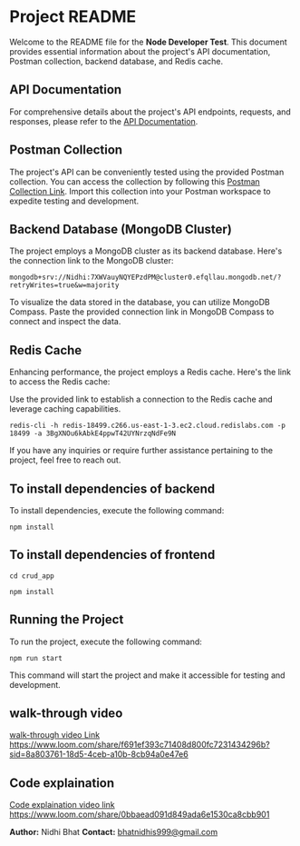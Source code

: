 # Project README

Welcome to the README file for the **Node Developer Test**. This document provides essential information about the project's API documentation, Postman collection, backend database, and Redis cache.

## API Documentation

For comprehensive details about the project's API endpoints, requests, and responses, please refer to the [API Documentation](https://documenter.getpostman.com/view/13222363/2s9XxyQYuR).

## Postman Collection

The project's API can be conveniently tested using the provided Postman collection. You can access the collection by following this [Postman Collection Link](https://lively-trinity-194672.postman.co/workspace/My-Workspace~03620632-d012-42ff-8026-969a2276b5b9/collection/13222363-b8448f72-fa15-4a11-87e4-a0210e271854?action=share&creator=13222363). Import this collection into your Postman workspace to expedite testing and development.

## Backend Database (MongoDB Cluster)

The project employs a MongoDB cluster as its backend database. Here's the connection link to the MongoDB cluster:
```plaintext
mongodb+srv://Nidhi:7XWVauyNQYEPzdPM@cluster0.efqllau.mongodb.net/?retryWrites=true&w=majority
```


To visualize the data stored in the database, you can utilize MongoDB Compass. Paste the provided connection link in MongoDB Compass to connect and inspect the data.

## Redis Cache

Enhancing performance, the project employs a Redis cache. Here's the link to access the Redis cache:


Use the provided link to establish a connection to the Redis cache and leverage caching capabilities.
```plaintext
redis-cli -h redis-18499.c266.us-east-1-3.ec2.cloud.redislabs.com -p 18499 -a 3BgXNOu6kAbkE4ppwT42UYNrzqNdFe9N

```
If you have any inquiries or require further assistance pertaining to the project, feel free to reach out.
## To install dependencies of backend
To install dependencies, execute the following command:
```plaintext
npm install
```
## To install dependencies of frontend
```plaintext
cd crud_app
```
```plaintext
npm install
```


## Running the Project
To run the project, execute the following command:
```plaintext
npm run start
```
This command will start the project and make it accessible for testing and development.

## walk-through video
[walk-through video Link](https://www.loom.com/share/f691ef393c71408d800fc7231434296b?sid=8a803761-18d5-4ceb-a10b-8cb94a0e47e6)
https://www.loom.com/share/f691ef393c71408d800fc7231434296b?sid=8a803761-18d5-4ceb-a10b-8cb94a0e47e6

## Code explaination

[Code explaination video link](https://www.loom.com/share/0bbaead091d849ada6e1530ca8cbb901)
https://www.loom.com/share/0bbaead091d849ada6e1530ca8cbb901


**Author:** Nidhi Bhat
**Contact:** bhatnidhis999@gmail.com





